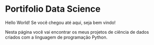 # Portifolio Data Science

Hello World!
Se você chegou até aqui, seja bem vindo! 

Nesta página você vai encontrar os meus projetos de ciência de dados criados com a linguagem de programação Python.
